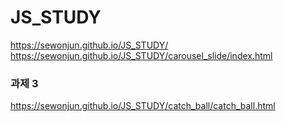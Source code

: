 # JS_STUDY
https://sewonjun.github.io/JS_STUDY/
https://sewonjun.github.io/JS_STUDY/carousel_slide/index.html

### 과제 3
https://sewonjun.github.io/JS_STUDY/catch_ball/catch_ball.html
